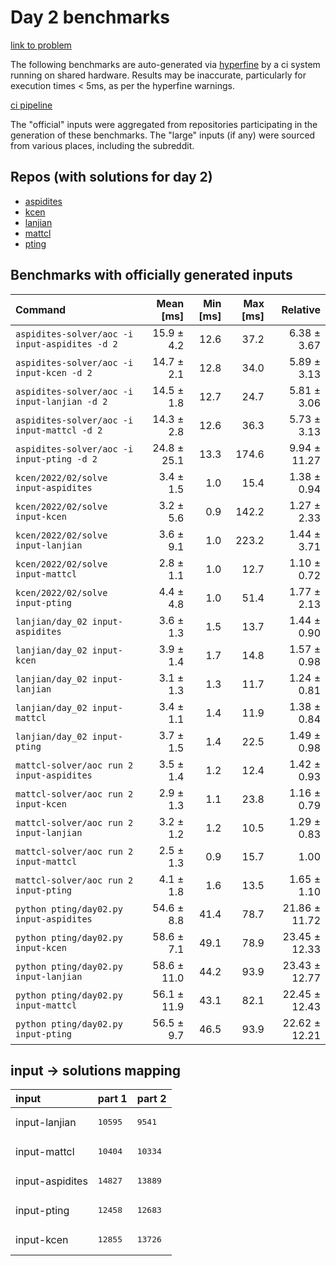 # Day 2 benchmarks

[link to problem](http://adventofcode.com/2022/day/2)

The following benchmarks are auto-generated via [hyperfine](https://github.com/sharkdp/hyperfine) by a ci system running on shared hardware. Results may be inaccurate, particularly for execution times < 5ms, as per the hyperfine warnings.

[ci pipeline](http://ci.papercode.net:8080/teams/aoc2022/pipelines/aoc-compare-2022)

The "official" inputs were aggregated from repositories participating in the generation of these benchmarks. The "large" inputs (if any) were sourced from various places, including the subreddit.

## Repos (with solutions for day 2)


- [aspidites](https://github.com/aspidites/aoc2022)
- [kcen](https://github.com/kcen/AdventOfCode)
- [lanjian](https://github.com/LanJian/aoc-2022)
- [mattcl](https://github.com/mattcl/aoc2022)
- [pting](https://github.com/pting/aoc2022)

## Benchmarks with officially generated inputs
| Command | Mean [ms] | Min [ms] | Max [ms] | Relative |
|:---|---:|---:|---:|---:|
| `aspidites-solver/aoc -i input-aspidites -d 2` | 15.9 ± 4.2 | 12.6 | 37.2 | 6.38 ± 3.67 |
| `aspidites-solver/aoc -i input-kcen -d 2` | 14.7 ± 2.1 | 12.8 | 34.0 | 5.89 ± 3.13 |
| `aspidites-solver/aoc -i input-lanjian -d 2` | 14.5 ± 1.8 | 12.7 | 24.7 | 5.81 ± 3.06 |
| `aspidites-solver/aoc -i input-mattcl -d 2` | 14.3 ± 2.8 | 12.6 | 36.3 | 5.73 ± 3.13 |
| `aspidites-solver/aoc -i input-pting -d 2` | 24.8 ± 25.1 | 13.3 | 174.6 | 9.94 ± 11.27 |
| `kcen/2022/02/solve input-aspidites` | 3.4 ± 1.5 | 1.0 | 15.4 | 1.38 ± 0.94 |
| `kcen/2022/02/solve input-kcen` | 3.2 ± 5.6 | 0.9 | 142.2 | 1.27 ± 2.33 |
| `kcen/2022/02/solve input-lanjian` | 3.6 ± 9.1 | 1.0 | 223.2 | 1.44 ± 3.71 |
| `kcen/2022/02/solve input-mattcl` | 2.8 ± 1.1 | 1.0 | 12.7 | 1.10 ± 0.72 |
| `kcen/2022/02/solve input-pting` | 4.4 ± 4.8 | 1.0 | 51.4 | 1.77 ± 2.13 |
| `lanjian/day_02 input-aspidites` | 3.6 ± 1.3 | 1.5 | 13.7 | 1.44 ± 0.90 |
| `lanjian/day_02 input-kcen` | 3.9 ± 1.4 | 1.7 | 14.8 | 1.57 ± 0.98 |
| `lanjian/day_02 input-lanjian` | 3.1 ± 1.3 | 1.3 | 11.7 | 1.24 ± 0.81 |
| `lanjian/day_02 input-mattcl` | 3.4 ± 1.1 | 1.4 | 11.9 | 1.38 ± 0.84 |
| `lanjian/day_02 input-pting` | 3.7 ± 1.5 | 1.4 | 22.5 | 1.49 ± 0.98 |
| `mattcl-solver/aoc run 2 input-aspidites` | 3.5 ± 1.4 | 1.2 | 12.4 | 1.42 ± 0.93 |
| `mattcl-solver/aoc run 2 input-kcen` | 2.9 ± 1.3 | 1.1 | 23.8 | 1.16 ± 0.79 |
| `mattcl-solver/aoc run 2 input-lanjian` | 3.2 ± 1.2 | 1.2 | 10.5 | 1.29 ± 0.83 |
| `mattcl-solver/aoc run 2 input-mattcl` | 2.5 ± 1.3 | 0.9 | 15.7 | 1.00 |
| `mattcl-solver/aoc run 2 input-pting` | 4.1 ± 1.8 | 1.6 | 13.5 | 1.65 ± 1.10 |
| `python pting/day02.py input-aspidites` | 54.6 ± 8.8 | 41.4 | 78.7 | 21.86 ± 11.72 |
| `python pting/day02.py input-kcen` | 58.6 ± 7.1 | 49.1 | 78.9 | 23.45 ± 12.33 |
| `python pting/day02.py input-lanjian` | 58.6 ± 11.0 | 44.2 | 93.9 | 23.43 ± 12.77 |
| `python pting/day02.py input-mattcl` | 56.1 ± 11.9 | 43.1 | 82.1 | 22.45 ± 12.43 |
| `python pting/day02.py input-pting` | 56.5 ± 9.7 | 46.5 | 93.9 | 22.62 ± 12.21 |

## input -> solutions mapping
|input|part 1|part 2|
|:---|:---|:---|
|input-lanjian|<pre>10595</pre>|<pre>9541</pre>|
|input-mattcl|<pre>10404</pre>|<pre>10334</pre>|
|input-aspidites|<pre>14827</pre>|<pre>13889</pre>|
|input-pting|<pre>12458</pre>|<pre>12683</pre>|
|input-kcen|<pre>12855</pre>|<pre>13726</pre>|
